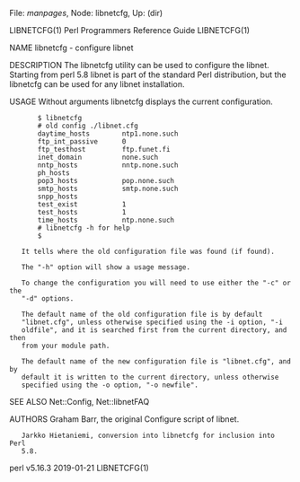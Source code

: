 File: *manpages*,  Node: libnetcfg,  Up: (dir)

LIBNETCFG(1)           Perl Programmers Reference Guide           LIBNETCFG(1)



NAME
       libnetcfg - configure libnet

DESCRIPTION
       The libnetcfg utility can be used to configure the libnet.  Starting
       from perl 5.8 libnet is part of the standard Perl distribution, but the
       libnetcfg can be used for any libnet installation.

USAGE
       Without arguments libnetcfg displays the current configuration.

           $ libnetcfg
           # old config ./libnet.cfg
           daytime_hosts        ntp1.none.such
           ftp_int_passive      0
           ftp_testhost         ftp.funet.fi
           inet_domain          none.such
           nntp_hosts           nntp.none.such
           ph_hosts
           pop3_hosts           pop.none.such
           smtp_hosts           smtp.none.such
           snpp_hosts
           test_exist           1
           test_hosts           1
           time_hosts           ntp.none.such
           # libnetcfg -h for help
           $

       It tells where the old configuration file was found (if found).

       The "-h" option will show a usage message.

       To change the configuration you will need to use either the "-c" or the
       "-d" options.

       The default name of the old configuration file is by default
       "libnet.cfg", unless otherwise specified using the -i option, "-i
       oldfile", and it is searched first from the current directory, and then
       from your module path.

       The default name of the new configuration file is "libnet.cfg", and by
       default it is written to the current directory, unless otherwise
       specified using the -o option, "-o newfile".

SEE ALSO
       Net::Config, Net::libnetFAQ

AUTHORS
       Graham Barr, the original Configure script of libnet.

       Jarkko Hietaniemi, conversion into libnetcfg for inclusion into Perl
       5.8.



perl v5.16.3                      2019-01-21                      LIBNETCFG(1)
